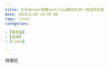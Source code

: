 ```yaml
---
title: 关于docker部署nextcloud和优化的一些经历记录
date: 2025/2/20 14:35:00
tags: linux
categories:

- [服务器]
- [运维]
- [linux]

---
```


待填坑
